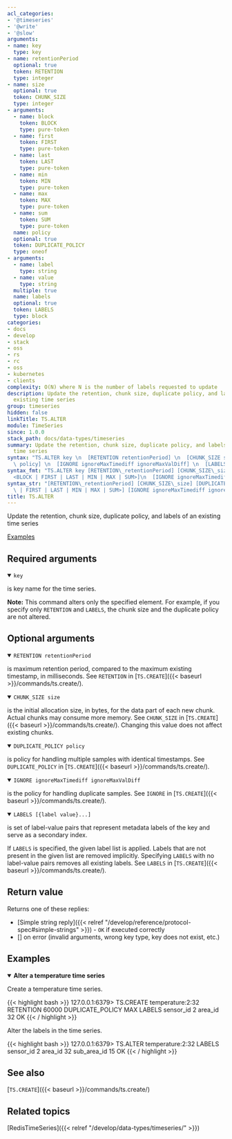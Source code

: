 ```yaml
---
acl_categories:
- '@timeseries'
- '@write'
- '@slow'
arguments:
- name: key
  type: key
- name: retentionPeriod
  optional: true
  token: RETENTION
  type: integer
- name: size
  optional: true
  token: CHUNK_SIZE
  type: integer
- arguments:
  - name: block
    token: BLOCK
    type: pure-token
  - name: first
    token: FIRST
    type: pure-token
  - name: last
    token: LAST
    type: pure-token
  - name: min
    token: MIN
    type: pure-token
  - name: max
    token: MAX
    type: pure-token
  - name: sum
    token: SUM
    type: pure-token
  name: policy
  optional: true
  token: DUPLICATE_POLICY
  type: oneof
- arguments:
  - name: label
    type: string
  - name: value
    type: string
  multiple: true
  name: labels
  optional: true
  token: LABELS
  type: block
categories:
- docs
- develop
- stack
- oss
- rs
- rc
- oss
- kubernetes
- clients
complexity: O(N) where N is the number of labels requested to update
description: Update the retention, chunk size, duplicate policy, and labels of an
  existing time series
group: timeseries
hidden: false
linkTitle: TS.ALTER
module: TimeSeries
since: 1.0.0
stack_path: docs/data-types/timeseries
summary: Update the retention, chunk size, duplicate policy, and labels of an existing
  time series
syntax: "TS.ALTER key \n  [RETENTION retentionPeriod] \n  [CHUNK_SIZE size] \n  [DUPLICATE_POLICY\
  \ policy] \n  [IGNORE ignoreMaxTimediff ignoreMaxValDiff] \n  [LABELS [label value ...]]\n"
syntax_fmt: "TS.ALTER key [RETENTION\_retentionPeriod] [CHUNK_SIZE\_size]\n  [DUPLICATE_POLICY\_\
  <BLOCK | FIRST | LAST | MIN | MAX | SUM>]\n  [IGNORE ignoreMaxTimediff ignoreMaxValDiff] \n  [LABELS\ [label value ...]]"
syntax_str: "[RETENTION\_retentionPeriod] [CHUNK_SIZE\_size] [DUPLICATE_POLICY\_<BLOCK\
  \ | FIRST | LAST | MIN | MAX | SUM>] [IGNORE ignoreMaxTimediff ignoreMaxValDiff] [LABELS\ [label value ...]]"
title: TS.ALTER
---
```


Update the retention, chunk size, duplicate policy, and labels of an existing time series

[Examples](#examples)

## Required arguments

<details open><summary><code>key</code></summary> 

is key name for the time series.
</details>

<note><b>Note:</b> This command alters only the specified element. For example, if you specify only `RETENTION` and `LABELS`, the chunk size and the duplicate policy are not altered. </note>

## Optional arguments

<details open><summary><code>RETENTION retentionPeriod</code></summary>

is maximum retention period, compared to the maximum existing timestamp, in milliseconds. See `RETENTION` in [`TS.CREATE`]({{< baseurl >}}/commands/ts.create/).
</details>

<details open><summary><code>CHUNK_SIZE size</code></summary> 

is the initial allocation size, in bytes, for the data part of each new chunk. Actual chunks may consume more memory. See `CHUNK_SIZE` in [`TS.CREATE`]({{< baseurl >}}/commands/ts.create/). Changing this value does not affect existing chunks.
</details>

<details open><summary><code>DUPLICATE_POLICY policy</code></summary> 

is policy for handling multiple samples with identical timestamps. See `DUPLICATE_POLICY` in [`TS.CREATE`]({{< baseurl >}}/commands/ts.create/).
</details>

<details open><summary><code>IGNORE ignoreMaxTimediff ignoreMaxValDiff</code></summary> 

is the policy for handling duplicate samples. See `IGNORE` in [`TS.CREATE`]({{< baseurl >}}/commands/ts.create/).
</details>

<details open><summary><code>LABELS [{label value}...]</code></summary> 

is set of label-value pairs that represent metadata labels of the key and serve as a secondary index.

If `LABELS` is specified, the given label list is applied. Labels that are not present in the given list are removed implicitly. Specifying `LABELS` with no label-value pairs removes all existing labels. See `LABELS` in [`TS.CREATE`]({{< baseurl >}}/commands/ts.create/).
</details>

## Return value

Returns one of these replies:

- [Simple string reply]({{< relref "/develop/reference/protocol-spec#simple-strings" >}}) - `OK` if executed correctly
- [] on error (invalid arguments, wrong key type, key does not exist, etc.)

## Examples

<details open><summary><b>Alter a temperature time series</b></summary>

Create a temperature time series.

{{< highlight bash >}}
127.0.0.1:6379> TS.CREATE temperature:2:32 RETENTION 60000 DUPLICATE_POLICY MAX LABELS sensor_id 2 area_id 32
OK
{{< / highlight >}}

Alter the labels in the time series.

{{< highlight bash >}}
127.0.0.1:6379> TS.ALTER temperature:2:32 LABELS sensor_id 2 area_id 32 sub_area_id 15
OK
{{< / highlight >}}
</details>

## See also

[`TS.CREATE`]({{< baseurl >}}/commands/ts.create/) 

## Related topics

[RedisTimeSeries]({{< relref "/develop/data-types/timeseries/" >}})
